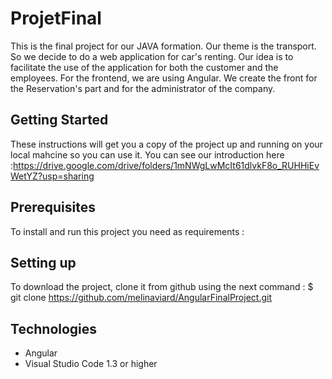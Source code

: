 # ProjetFinal
This is the final project for our JAVA formation.
Our theme is the transport. So we decide to do a web application for car's renting. Our idea is to facilitate the use of the application for both the customer and the employees. 
For the frontend, we are using Angular. We create the front for the Reservation's part and for the administrator of the company. 

## Getting Started

These instructions will get you a copy of the project up and running on your local mahcine so you can use it. 
You can see our introduction here :https://drive.google.com/drive/folders/1mNWgLwMcIt61dlvkF8o_RUHHiEvWetYZ?usp=sharing


## Prerequisites
To install and run this project you need as requirements : 


## Setting up
To download the project, clone it from github using the next command : 
$ git clone https://github.com/melinaviard/AngularFinalProject.git

## Technologies

- Angular
- Visual Studio Code 1.3 or higher
